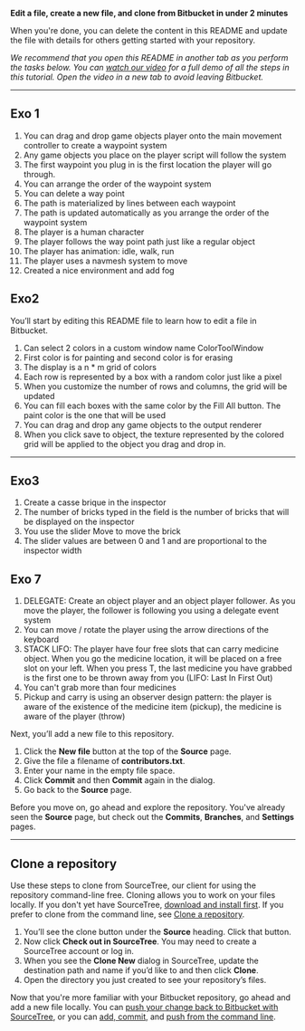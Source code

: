 **Edit a file, create a new file, and clone from Bitbucket in under 2 minutes**

When you're done, you can delete the content in this README and update the file with details for others getting started with your repository.

*We recommend that you open this README in another tab as you perform the tasks below. You can [watch our video](https://youtu.be/0ocf7u76WSo) for a full demo of all the steps in this tutorial. Open the video in a new tab to avoid leaving Bitbucket.*

---

## Exo 1
1. You can drag and drop game objects player onto the main movement controller to create a waypoint system
2. Any game objects you place on the player script will follow the system
3. The first waypoint you plug in is the first location the player will go through.
4. You can arrange the order of the waypoint system
5. You can delete a way point
6. The path is materialized by lines between each waypoint
7. The path is updated automatically as you arrange the order of the waypoint system
8. The player is a human character
9. The player follows the way point path just like a regular object
10. The player has animation: idle, walk, run
11. The player uses a navmesh system to move
12. Created a nice environment and add fog 



## Exo2

You’ll start by editing this README file to learn how to edit a file in Bitbucket.

1. Can select 2 colors in a custom window name ColorToolWindow
2. First color is for painting and second color is for erasing
3. The display is a n * m grid of colors
4. Each row is represented by a box with a random color just like a pixel
5. When you customize the number of rows and columns, the grid will be updated
6. You can fill each boxes with the same color by the Fill All button. The paint color is the one that
will be used
7. You can drag and drop any game objects to the output renderer
8. When you click save to object, the texture represented by the colored grid will be applied to the object you
drag and drop in.

---

## Exo3
1. Create a casse brique in the inspector
2. The number of bricks typed in the field is the number of bricks that will be displayed 
on the inspector
3. You use the slider Move to move the brick
4. The slider values are between 0 and 1 and are proportional to the inspector width


## Exo 7
1. DELEGATE: Create an object player and an object player follower. As you move the player, the follower is following you using a delegate event system
2. You can move / rotate the player using the arrow directions of the keyboard
3. STACK LIFO: The player have four free slots that can carry medicine object. When you go the medicine location, it will be placed on a free slot on your left.
When you press T, the last medicine you have grabbed is the first one to be thrown away from you (LIFO: Last In First Out)
4. You can't grab more than four medicines
5. Pickup and carry is using an observer design pattern: the player is aware of the existence of the medicine item (pickup), the medicine is aware of the player (throw)











Next, you’ll add a new file to this repository.

1. Click the **New file** button at the top of the **Source** page.
2. Give the file a filename of **contributors.txt**.
3. Enter your name in the empty file space.
4. Click **Commit** and then **Commit** again in the dialog.
5. Go back to the **Source** page.

Before you move on, go ahead and explore the repository. You've already seen the **Source** page, but check out the **Commits**, **Branches**, and **Settings** pages.

---

## Clone a repository

Use these steps to clone from SourceTree, our client for using the repository command-line free. Cloning allows you to work on your files locally. If you don't yet have SourceTree, [download and install first](https://www.sourcetreeapp.com/). If you prefer to clone from the command line, see [Clone a repository](https://confluence.atlassian.com/x/4whODQ).

1. You’ll see the clone button under the **Source** heading. Click that button.
2. Now click **Check out in SourceTree**. You may need to create a SourceTree account or log in.
3. When you see the **Clone New** dialog in SourceTree, update the destination path and name if you’d like to and then click **Clone**.
4. Open the directory you just created to see your repository’s files.

Now that you're more familiar with your Bitbucket repository, go ahead and add a new file locally. You can [push your change back to Bitbucket with SourceTree](https://confluence.atlassian.com/x/iqyBMg), or you can [add, commit,](https://confluence.atlassian.com/x/8QhODQ) and [push from the command line](https://confluence.atlassian.com/x/NQ0zDQ).
